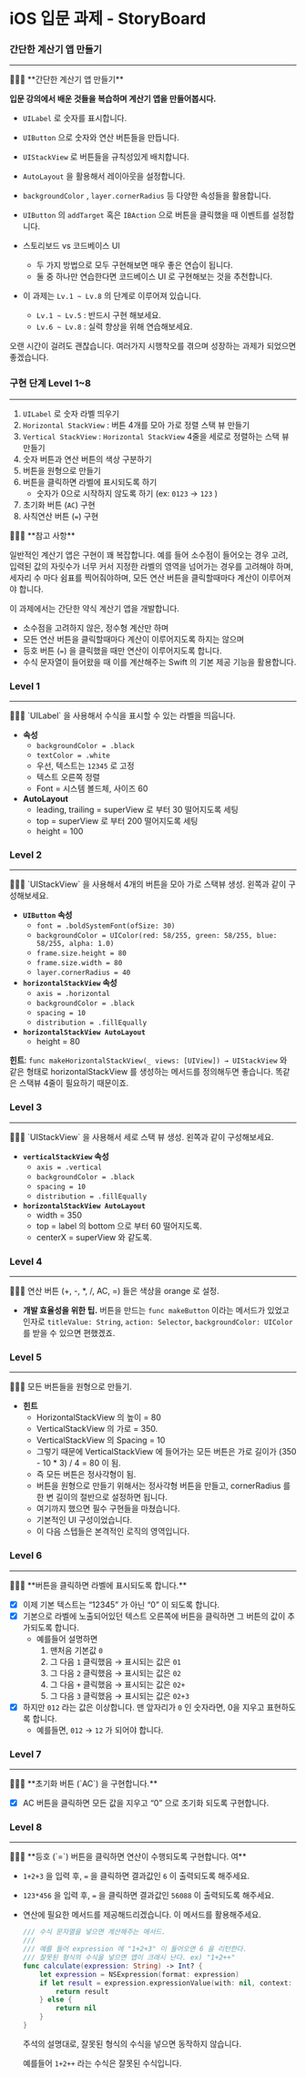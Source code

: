 # iOS 입문 과제 - StoryBoard

### **간단한 계산기 앱 만들기**

---


<aside>
🧑🏻‍💻 **간단한 계산기 앱 만들기**

**입문 강의에서 배운 것들을 복습하며 계산기 앱을 만들어봅시다.**

- `UILabel` 로 숫자를 표시합니다.
- `UIButton` 으로 숫자와 연산 버튼들을 만듭니다.
- `UIStackView` 로 버튼들을 규칙성있게 배치합니다.
- `AutoLayout` 을 활용해서 레이아웃을 설정합니다.
- `backgroundColor` , `layer.cornerRadius` 등 다양한 속성들을 활용합니다.
- `UIButton` 의 `addTarget` 혹은 `IBAction` 으로 버튼을 클릭했을 때 이벤트를 설정합니다.
- 스토리보드 vs 코드베이스 UI
    - 두 가지 방법으로 모두 구현해보면 매우 좋은 연습이 됩니다.
    - 둘 중 하나만 연습한다면 코드베이스 UI 로 구현해보는 것을 추천합니다.

- 이 과제는 `Lv.1 ~ Lv.8` 의 단계로 이루어져 있습니다.
    - `Lv.1 ~ Lv.5` : 반드시 구현 해보세요.
    - `Lv.6 ~ Lv.8` : 실력 향상을 위해 연습해보세요.

오랜 시간이 걸려도 괜찮습니다. 여러가지 시행착오를 겪으며 성장하는 과제가 되었으면 좋겠습니다.

</aside>

### 구현 단계 Level 1~8

---

1. `UILabel` 로 숫자 라벨 띄우기
2. `Horizontal StackView` : 버튼 4개를 모아 가로 정렬 스택 뷰 만들기
3. `Vertical StackView` : `Horizontal StackView` 4줄을 세로로 정렬하는 스택 뷰 만들기
4. 숫자 버튼과 연산 버튼의 색상 구분하기
5. 버튼을 원형으로 만들기
6. 버튼을 클릭하면 라벨에 표시되도록 하기
    - 숫자가 0으로 시작하지 않도록 하기 (ex: `0123` → `123` )
7. 초기화 버튼 (`AC`) 구현
8. 사칙연산 버튼 (`=`) 구현

<aside>
🧑🏻‍💻 **참고 사항**

일반적인 계산기 앱은 구현이 꽤 복잡합니다. 예를 들어 소수점이 들어오는 경우 고려, 입력된 값의 자릿수가 너무 커서 지정한 라벨의 영역을 넘어가는 경우를 고려해야 하며, 세자리 수 마다 쉼표를 찍어줘야하며, 모든 연산 버튼을 클릭할때마다 계산이 이루어져야 합니다.

이 과제에서는 간단한 약식 계산기 앱을 개발합니다.
   - 소수점을 고려하지 않은, 정수형 계산만 하며
   - 모든 연산 버튼을 클릭할때마다 계산이 이루어지도록 하지는 않으며
   - 등호 버튼 (`=`) 을 클릭했을 때만 연산이 이루어지도록 합니다.
   - 수식 문자열이 들어왔을 때 이를 계산해주는 Swift 의 기본 제공 기능을 활용합니다.

</aside>

### Level 1

---


<aside>
🧑🏻‍💻 `UILabel` 을 사용해서 수식을 표시할 수 있는 라벨을 띄웁니다.

- **속성**
    - `backgroundColor = .black`
    - `textColor = .white`
    - 우선, 텍스트는 `12345` 로 고정
    - 텍스트 오른쪽 정렬
    - Font = 시스템 볼드체, 사이즈 60
- **AutoLayout**
    - leading, trailing = superView 로 부터 30 떨어지도록 세팅
    - top = superView 로 부터 200 떨어지도록 세팅
    - height = 100
</aside>

### Level 2

---


<aside>
🧑🏻‍💻 `UIStackView` 을 사용해서 4개의 버튼을 모아 가로 스택뷰 생성. 왼쪽과 같이 구성해보세요.

- **`UIButton` 속성**
    - `font = .boldSystemFont(ofSize: 30)`
    - `backgroundColor = UIColor(red: 58/255, green: 58/255, blue: 58/255, alpha: 1.0)`
    - `frame.size.height = 80`
    - `frame.size.width = 80`
    - `layer.cornerRadius = 40`
- **`horizontalStackView` 속성**
    - `axis = .horizontal`
    - `backgroundColor = .black`
    - `spacing = 10`
    - `distribution = .fillEqually`
- **`horizontalStackView AutoLayout`**
    - height = 80
</aside>

**힌트**: `func makeHorizontalStackView(_ views: [UIView]) → UIStackView` 와 같은 형태로 horizontalStackView 를 생성하는 메서드를 정의해두면 좋습니다. 똑같은 스택뷰 4줄이 필요하기 때문이죠.

### Level 3

---


<aside>
🧑🏻‍💻 `UIStackView` 을 사용해서 세로 스택 뷰 생성. 왼쪽과 같이 구성해보세요.

- **`verticalStackView` 속성**
    - `axis = .vertical`
    - `backgroundColor = .black`
    - `spacing = 10`
    - `distribution = .fillEqually`
- **`horizontalStackView AutoLayout`**
    - width = 350
    - top = label 의 bottom 으로 부터 60 떨어지도록.
    - centerX = superView 와 같도록.
</aside>

### Level 4

---


<aside>
🧑🏻‍💻 연산 버튼 (+, -, *, /, AC, =) 들은 색상을 orange 로 설정.

- **개발 효율성을 위한 팁.**
버튼을 만드는 `func makeButton` 이라는 메서드가 있었고 인자로 `titleValue: String`, `action: Selector`, `backgroundColor: UIColor` 를 받을 수 있으면 편했겠죠.

</aside>

### Level 5

---


<aside>
🧑🏻‍💻 모든 버튼들을 원형으로 만들기.

- **힌트**
    - HorizontalStackView 의 높이 = 80
    - VerticalStackView 의 가로 = 350.
    - VerticalStackView 의 Spacing = 10
    - 그렇기 때문에 VerticalStackView 에 들어가는 모든 버튼은 가로 길이가 (350 - 10 * 3) / 4 = 80 이 됨.
    - 즉 모든 버튼은 정사각형이 됨.
    - 버튼을 원형으로 만들기 위해서는 정사각형 버튼을 만들고, cornerRadius 를 한 변 길이의 절반으로 설정하면 됩니다.
    - 여기까지 했으면 필수 구현들을 마쳤습니다.
    - 기본적인 UI 구성이었습니다.
    - 이 다음 스텝들은 본격적인 로직의 영역입니다.
    
</aside>

### Level 6

---

<aside>
🧑🏻‍💻 **버튼을 클릭하면 라벨에 표시되도록 합니다.**

</aside>

- [x]  이제 기본 텍스트는 “12345” 가 아닌 “0” 이 되도록 합니다.
- [x]  기본으로 라벨에 노출되어있던 텍스트 오른쪽에 버튼을 클릭하면 그 버튼의 값이 추가되도록 합니다.
    - 예를들어 설명하면
        1. 맨처음 기본값 `0` 
        2. 그 다음 `1` 클릭했음 → 표시되는 값은 `01` 
        3. 그 다음 `2` 클릭했음 → 표시되는 값은 `02` 
        4. 그 다음 `+` 클릭했음 → 표시되는 값은 `02+` 
        5. 그 다음 `3` 클릭했음 → 표시되는 값은 `02+3` 
- [x]  하지만 `012` 라는 값은 이상합니다. 맨 앞자리가 `0` 인 숫자라면, 0을 지우고 표현하도록 합니다.
    - 예를들면, `012` → `12` 가 되어야 합니다.

### Level 7

---

<aside>
🧑🏻‍💻 **초기화 버튼 (`AC`) 을 구현합니다.**

</aside>

- [x]  AC 버튼을 클릭하면 모든 값을 지우고 “0” 으로 초기화 되도록 구현합니다.

### Level 8

---


<aside>
🧑🏻‍💻 **등호 (`=`) 버튼을 클릭하면 연산이 수행되도록 구현합니다.
여**

- `1+2+3` 을 입력 후, `=` 을 클릭하면 결과값인 `6` 이 출력되도록 해주세요.
- `123*456` 을 입력 후, `=` 을 클릭하면 결과값인 `56088` 이 출력되도록 해주세요.
- 연산에 필요한 메서드를 제공해드리겠습니다. 이 메서드를 활용해주세요.
    
    ```swift
    /// 수식 문자열을 넣으면 계산해주는 메서드.
    ///
    /// 예를 들어 expression 에 "1+2+3" 이 들어오면 6 을 리턴한다.
    /// 잘못된 형식의 수식을 넣으면 앱이 크래시 난다. ex) "1+2++"
    func calculate(expression: String) -> Int? {
        let expression = NSExpression(format: expression)
        if let result = expression.expressionValue(with: nil, context: nil) as? Int {
            return result
        } else {
            return nil
        }
    }
    ```
    
    주석의 설명대로, 잘못된 형식의 수식을 넣으면 동작하지 않습니다.
    
    예를들어 `1+2++` 라는 수식은 잘못된 수식입니다.
    
</aside>
